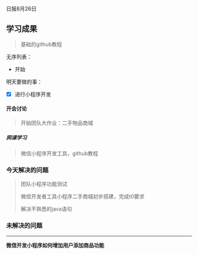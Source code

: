 日报8月26日

## 学习成果



> 基础的github教程

无序列表：

- 开始

明天要做的事：

- [x] 进行小程序开发



 #### 开会讨论

> 开始团队大作业：二手物品商城

##### 网课学习

> 微信小程序开发工具，github教程
>

 ### 今天解决的问题

> 团队小程序功能测试
>
> 微信开发者工具小程序二手商城初步搭建，完成t0要求
>
> 解决不熟悉的java语句

### 未解决的问题

***

**微信开发小程序如何增加用户添加商品功能**
